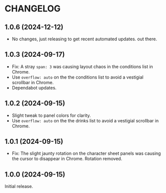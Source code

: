 # CHANGELOG

## 1.0.6 (2024-12-12)

* No changes, just releasing to get recent automated updates. out there.

## 1.0.3 (2024-09-17)

* Fix: A stray `span: 3` was causing layout chaos in the conditions list in Chrome.
* Use `overflow: auto` on the the conditions list to avoid a vestigial scrollbar in Chrome.
* Dependabot updates.


## 1.0.2 (2024-09-15)

* Slight tweak to panel colors for clarity.
* Use `overflow: auto` on the the drinks list to avoid a vestigial scrollbar in Chrome.


## 1.0.1 (2024-09-15)

* Fix: The slight jaunty rotation on the character sheet panels was causing the cursor to disappear in Chrome. Rotation removed.


## 1.0.0 (2024-09-15)

Initial release.